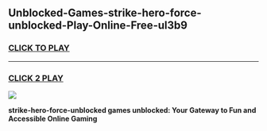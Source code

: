 
## Unblocked-Games-strike-hero-force-unblocked-Play-Online-Free-ul3b9
<h3>
<a href="https://premium76.site?title=strike-hero-force-unblocked&ref=26A">CLICK TO PLAY</a></h3>
<hr>

<h3>
<a href="https://premium76.site?title=strike-hero-force-unblocked&ref=26A">CLICK 2 PLAY</a>
  
</h3>

<a href="https://premium76.site?title=strike-hero-force-unblocked&ref=26A"><img src="https://clearcache.store/games.png"></a>


**strike-hero-force-unblocked games unblocked: Your Gateway to Fun and Accessible Online Gaming**
